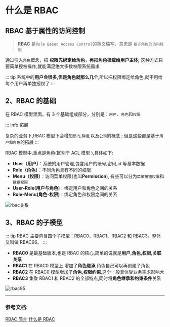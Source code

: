 # 什么是 RBAC

## RBAC 基于属性的访问控制

> **RBAC** 是`Role Based Access Control`的英文缩写，意思是 `基于角色的访问控制`

通过引入`角色`概念，把 **权限先绑定给角色，再把角色挂载给用户主体;** 这种方式只要简单授权操作,就能满足绝大多数权限系统需求

::: tip
系统中的**用户会很多,但是角色就那么几个**,所以把权限绑定给角色,就不用给每个用户再单独授权了
:::

## 2、RBAC 的基础

在 RBAC 模型里面，有 3 个基础组成部分，分别是：`用户`、`角色`和`权限`

::: info 拓展

复杂的业务下,RBAC 模型下会增加`部门`,`群组`,以及`公司`的概念 ;
但是这些都是基于`用户和角色`的拓展
:::

RBAC 模型中,重点是角色(区别于 ACL 模型 ),具体如下:

- **User（用户）**：系统的用户管理,包含用户的账号,密码,id 等基本数据
- **Role（角色）**：不同角色具有不同的权限
- **Menu（权限）**：访问菜单权限(也叫**Permission**), 有些可以分为`菜单按钮权限`和`数据权限`
- **User-Role(用户与角色)**：绑定用户和角色之间的关系
- **Role-Menu(角色-权限)**：绑定角色和权限之间的关系

![rbac关系](/img/img_rbac_intro.png)

## 3、RBAC 的子模型

::: tip
RBAC 主要包含四个子模型：RBAC0、RBAC1、RBAC2 和 RBAC3，整体又叫做 RBAC96。
:::

- **RBAC0** 是最基础版本,也是 RBAC 的核心,简单的说就是**用户,角色,权限,关联关系**
- **RBAC1** 在 RBAC0 模型上 增加了**角色继承**,角色自己可以再创建子角色
- **RBAC2** 在 RBAC0 模型增加了**角色,权限约束**,这个一般具体受业务需求影响大
- **RBAC3** 集聚 RBAC1 和 RBAC2 的全部特点,同时将**角色继承和约束条件**关系

![rbac95](/img/img_rbac_96.png)

---

### 参考文档:

[RBAC 简介](https://blog.csdn.net/weixin_42408447/article/details/121157616)
[什么是 RBAC](https://blog.csdn.net/qq_45874107/article/details/119839187)
